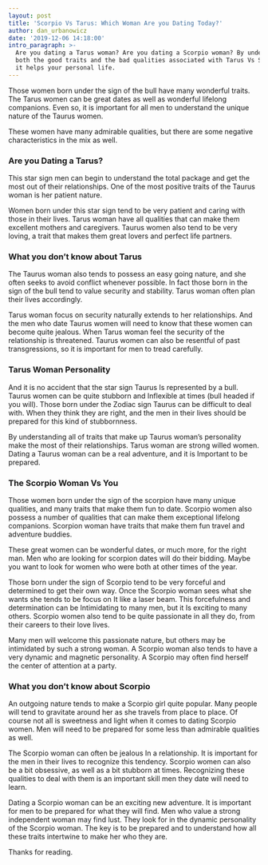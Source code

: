 ```yaml
---
layout: post
title: 'Scorpio Vs Tarus: Which Woman Are you Dating Today?'
author: dan_urbanowicz
date: '2019-12-06 14:18:00'
intro_paragraph: >-
  Are you dating a Tarus woman? Are you dating a Scorpio woman? By understanding
  both the good traits and the bad qualities associated with Tarus Vs Scorpio,
  it helps your personal life.
---
```

Those women born under the sign of the bull have many wonderful traits. The Tarus women can be great dates as well as wonderful lifelong companions. Even so, it is important for all men to understand the unique nature of the Taurus women.

These women have many admirable qualities, but there are some negative characteristics in the mix as well. 

### Are you Dating a Tarus?

This star sign men can begin to understand the total package and get the most out of their relationships. One of the most positive traits of the Taurus woman is her patient nature.

Women born under this star sign tend to be very patient and caring with those in their lives. Tarus woman have all qualities that can make them excellent mothers and caregivers. Taurus women also tend to be very loving, a trait that makes them great lovers and perfect life partners.

### What you don’t know about Tarus

The Taurus woman also tends to possess an easy going nature, and she often seeks to avoid conflict whenever possible. In fact those born in the sign of the bull tend to value security and stability. Tarus woman often plan their lives accordingly.

Tarus woman focus on security naturally extends to her relationships. And the men who date Taurus women will need to know that these women can become quite jealous. When Tarus woman feel the security of the relationship is threatened. Taurus women can also be resentful of past transgressions, so it is important for men to tread carefully.

### Tarus Woman Personality

And it is no accident that the star sign Taurus Is represented by a bull. Taurus women can be quite stubborn and Inflexible at times (bull headed if you will). Those born under the Zodiac sign Taurus can be difficult to deal with. When they think they are right, and the men in their lives should be prepared for this kind of stubbornness.

By understanding all of traits that make up Taurus woman’s personality make the most of their relationships. Tarus woman are strong willed women. Dating a Taurus woman can be a real adventure, and it is Important to be prepared.

### The Scorpio Woman Vs You

Those women born under the sign of the scorpion have many unique qualities, and many traits that make them fun to date. Scorpio women also possess a number of qualities that can make them exceptional lifelong companions. Scorpion woman have traits that make them fun travel and adventure buddies.

These great women can be wonderful dates, or much more, for the right man. Men who are looking for scorpion dates will do their bidding. Maybe you want to look for women who were both at other times of the year.

Those born under the sign of Scorpio tend to be very forceful and determined to get their own way. Once the Scorpio woman sees what she wants she tends to be focus on It like a laser beam. This forcefulness and determination can be Intimidating to many men, but it Is exciting to many others. Scorpio women also tend to be quite passionate in all they do, from their careers to their love lives.

Many men will welcome this passionate nature, but others may be intimidated by such a strong woman. A Scorpio woman also tends to have a very dynamic and magnetic personality. A Scorpio may often find herself the center of attention at a party.

### What you don’t know about Scorpio

An outgoing nature tends to make a Scorpio girl quite popular. Many people will tend to gravitate around her as she travels from place to place. Of course not all is sweetness and light when it comes to dating Scorpio women. Men will need to be prepared for some less than admirable qualities as well.

The Scorpio woman can often be jealous In a relationship. It is important for the men in their lives to recognize this tendency. Scorpio women can also be a bit obsessive, as well as a bit stubborn at times. Recognizing these qualities to deal with them is an important skill men they date will need to learn.

Dating a Scorpio woman can be an exciting new adventure. It is important for men to be prepared for what they will find. Men who value a strong independent woman may find lust. They look for in the dynamic personality of the Scorpio woman. The key is to be prepared and to understand how all these traits intertwine to make her who they are.

Thanks for reading.
